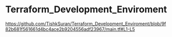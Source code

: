 # Terraform_Development_Enviroment

https://github.com/TishkSuran/Terraform_Development_Enviroment/blob/9f82b681f561661d4bc4ace2b9204556adf23967/main.tf#L1-L5
